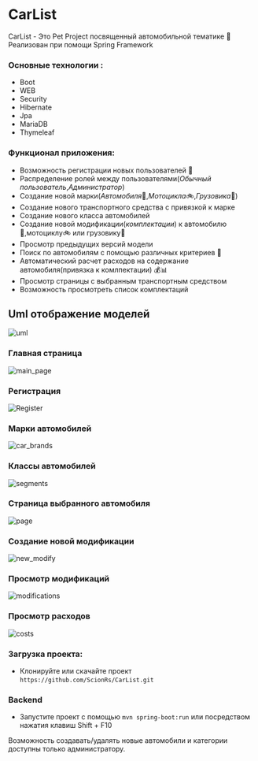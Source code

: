 # CarList
CarList - Это Pet Project посвященный автомобильной тематике :car:  
Реализован при помощи Spring Framework
### Основные технологии :
 - Boot
 - WEB
 - Security
 - Hibernate
 - Jpa
 - MariaDB
 - Thymeleaf
### Функционал приложения:
- Возможность регистрации новых пользователей :man:
- Распределение ролей между пользователями(*Обычный пользователь*,*Администратор*)
- Создание новой марки(*Автомобиля*:car:,*Мотоцикла*:bike:,*Грузовика*:truck:)
- Создание нового транспортного средства с привязкой к марке
- Создание нового класса автомобилей
- Создание новой модификации(*комплектации*) к автомобилю:car:,мотоциклу:bike: или грузовику:truck:
- Просмотр предыдущих версий модели
- Поиск по автомобилям с помощью различных критериев :mag_right:
- Автоматический расчет расходов на содержание автомобиля(привязка к комлпектации) :moneybag::bar_chart:
- Просмотр страницы с выбранным транспортным средством  
- Возможность просмотреть список комплектаций

## Uml отображение моделей
![uml](uml.png)

### Главная страница
![main_page](main_page.png)
### Регистрация
![Register](Register.png)
### Марки автомобилей
![car_brands](car_brands.png)
### Классы автомобилей
![segments](segments.png)
### Страница выбранного автомобиля
![page](page.png)
### Создание новой модификации
![new_modify](new_modify.png)
### Просмотр модификаций
![modifications](modifications.png)
### Просмотр расходов
![costs](costs.png)
### Загрузка проекта: 
* Клонируйте или скачайте проект 
`https://github.com/ScionRs/CarList.git`
### Backend  
* Запустите проект c помощью  `mvn spring-boot:run` или посредством нажатия клавиш Shift + F10

Возможность создавать/удалять новые автомобили и категории доступны только администратору.
